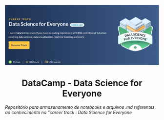 <div align="center">
<img alt="Ecoleta" title="Ecoleta" src="Images/folder.png" />
</div>

<h1 align="center">
    DataCamp - Data Science for Everyone
</h1>


*Repositório para armazenamento de notebooks e arquivos .md referentes ao conhecimento 
na "career track : Data Science for Everyone*
